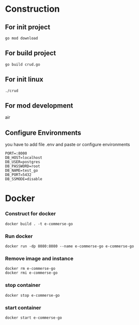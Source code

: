 # Construction

## For init project

```shell
go mod download
```

## For build project

```shell
go build crud.go
```

## For init linux

```shell
./crud
```

## For mod development

air

## Configure Environments

you have to add file .env and paste or configure environments

```dotenv
PORT=:8000
DB_HOST=localhost 
DB_USER=postgres 
DB_PASSWORD=root 
DB_NAME=test_go 
DB_PORT=5432 
DB_SSMODE=disable
```

# Docker

### Construct  for docker

```shell
docker build . -t e-commerse-go
```

### Run docker

```shell
docker run -dp 8080:8080 --name e-commerse-go e-commerse-go
```

### Remove image and  instance

```shell
docker rm e-commerse-go 
docker rmi e-commerse-go
```

### stop container

```shell
docker stop e-commerse-go
```

### start container

```shell
docker start e-commerse-go
```




